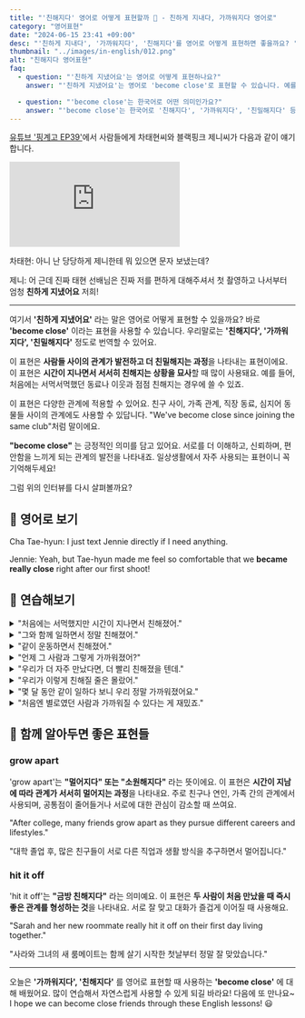 ```yaml
---
title: "'친해지다' 영어로 어떻게 표현할까 🤝 - 친하게 지내다, 가까워지다 영어로"
category: "영어표현"
date: "2024-06-15 23:41 +09:00"
desc: "'친하게 지내다', '가까워지다', '친해지다'를 영어로 어떻게 표현하면 좋을까요? '첫 촬영하고 나서부터 엄청 친하게 지냈어요', '저를 편하게 대해주셔서 친하게 지냈어요' 등을 영어로 표현하는 법을 배워봅시다. 다양한 예문을 통해서 연습하고 본인의 표현으로 만들어 보세요."
thumbnail: "../images/in-english/012.png"
alt: "친해지다 영어표현"
faq:
  - question: "'친하게 지냈어요'는 영어로 어떻게 표현하나요?"
    answer: "'친하게 지냈어요'는 영어로 'become close'로 표현할 수 있습니다. 예를 들어, '우리는 대학에서 친하게 지냈어요'는 'We became close in college'로 말할 수 있습니다."

  - question: "'become close'는 한국어로 어떤 의미인가요?"
    answer: "'become close'는 한국어로 '친해지다', '가까워지다', '친밀해지다' 등의 의미입니다. 사람들 사이의 관계가 발전하여 더 친밀해지는 과정을 나타냅니다. 예를 들어, 'We became close over time'은 '시간이 지나면서 우리는 친해졌어요'라는 의미입니다."
---
```


[유튜브 '핑계고 EP39'](https://youtu.be/QaqbY4pqz1I?t=2385)에서 사람들에게 차태현씨와 블랙핑크 제니씨가 다음과 같이 얘기합니다.

<iframe class="youtube" src="https://www.youtube.com/embed/QaqbY4pqz1I?si=1111zg31E2euALUw&amp;start=2385" title="YouTube video player" frameborder="0" allow="accelerometer; autoplay; clipboard-write; encrypted-media; gyroscope; picture-in-picture; web-share" referrerpolicy="strict-origin-when-cross-origin" allowfullscreen></iframe>

차태현: 아니 난 당당하게 제니한테 뭐 있으면 문자 보냈는데?

제니: 어 근데 진짜 태현 선배님은 진짜 저를 편하게 대해주셔서 첫 촬영하고 나서부터 엄청 **친하게 지냈어요** 저희!

---

여기서 **'친하게 지냈어요'** 라는 말은 영어로 어떻게 표현할 수 있을까요? 바로 **'become close'** 이라는 표현을 사용할 수 있습니다. 우리말로는 **'친해지다', '가까워지다', '친밀해지다'** 정도로 번역할 수 있어요.

이 표현은 **사람들 사이의 관계가 발전하고 더 친밀해지는 과정**을 나타내는 표현이에요. 이 표현은 **시간이 지나면서 서서히 친해지는 상황을 묘사**할 때 많이 사용돼요. 예를 들어, 처음에는 서먹서먹했던 동료나 이웃과 점점 친해지는 경우에 쓸 수 있죠.

이 표현은 다양한 관계에 적용할 수 있어요. 친구 사이, 가족 관계, 직장 동료, 심지어 동물들 사이의 관계에도 사용할 수 있답니다. "We've become close since joining the same club"처럼 말이에요.

**"become close"** 는 긍정적인 의미를 담고 있어요. 서로를 더 이해하고, 신뢰하며, 편안함을 느끼게 되는 관계의 발전을 나타내죠. 일상생활에서 자주 사용되는 표현이니 꼭 기억해두세요!

그럼 위의 인터뷰를 다시 살펴볼까요?

<script async src="https://pagead2.googlesyndication.com/pagead/js/adsbygoogle.js?client=ca-pub-1465612013356152"
     crossorigin="anonymous"></script>
<!-- engple-horizontal-ad -->

<ins class="adsbygoogle"
     style="display:block"
     data-ad-client="ca-pub-1465612013356152"
     data-ad-slot="2106896038"
     data-ad-format="auto"
     data-full-width-responsive="true"></ins>

<script>
     (adsbygoogle = window.adsbygoogle || []).push({});
</script>

## 📖 영어로 보기

Cha Tae-hyun: I just text Jennie directly if I need anything.

Jennie: Yeah, but Tae-hyun made me feel so comfortable that we **became really close** right after our first shoot!

## 💬 연습해보기

<details>
<summary>"처음에는 서먹했지만 시간이 지나면서 친해졌어."</summary>
<span>"<a href="/blog/in-english/184.at-first/">At first</a>, it was <a href="/blog/in-english/124.awkward/">awkward</a>, but we became close <a href="/blog/in-english/189.over-time/">over time</a>."</span>
</details>

<details>
<summary>"그와 함께 일하면서 정말 친해졌어."</summary>
<span>"Working with him, we really became close."</span>
</details>

<details>
<summary>"같이 운동하면서 친해졌어."</summary>
<span>"We became close while working out together."</span>
</details>

<details>
<summary>"언제 그 사람과 그렇게 가까워졌어?"</summary>
<span>"When did you become close with him?"</span>
</details>

<details>
<summary>"우리가 더 자주 만났다면, 더 빨리 친해졌을 텐데."</summary>
<span>"If we had met more <a href="/blog/in-english/326.often/">often</a>, we would have become close much faster."</span>
</details>

<details>
<summary>"우리가 이렇게 친해질 줄은 몰랐어."</summary>
<span>"I never thought we would become close like this."</span>
</details>

<details>
<summary>"몇 달 동안 같이 일하다 보니 우리 정말 가까워졌어요."</summary>
<span>"We've been working together for months, and we've really become close."</span>
</details>

<details>
<summary>"처음엔 별로였던 사람과 가까워질 수 있다는 게 재밌죠."</summary>
<span>"It's funny how you can become close to someone you initially didn't like."</span>
</details>

## 🤝 함께 알아두면 좋은 표현들

### grow apart

'grow apart'는 **"멀어지다" 또는 "소원해지다"** 라는 뜻이에요. 이 표현은 **시간이 지남에 따라 관계가 서서히 멀어지는 과정**을 나타내요. 주로 친구나 연인, 가족 간의 관계에서 사용되며, 공통점이 줄어들거나 서로에 대한 관심이 감소할 때 쓰여요.

"After college, many friends grow apart as they pursue different careers and lifestyles."

"대학 졸업 후, 많은 친구들이 서로 다른 직업과 생활 방식을 추구하면서 멀어집니다."

### hit it off

'hit it off'는 **"금방 친해지다"** 라는 의미예요. 이 표현은 **두 사람이 처음 만났을 때 즉시 좋은 관계를 형성하는 것**을 나타내요. 서로 잘 맞고 대화가 즐겁게 이어질 때 사용해요.

"Sarah and her new roommate really hit it off on their first day living together."

"사라와 그녀의 새 룸메이트는 함께 살기 시작한 첫날부터 정말 잘 맞았습니다."

---

오늘은 **'가까워지다', '친해지다'** 를 영어로 표현할 때 사용하는 **'become close'** 에 대해 배웠어요. 많이 연습해서 자연스럽게 사용할 수 있게 되길 바라요! 다음에 또 만나요~ I hope we can become close friends through these English lessons! 😃

